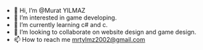 - 👋 Hi, I’m @Murat YILMAZ
- 👀 I’m interested in game developing.
- 🌱 I’m currently learning c# and c.
- 💞️ I’m looking to collaborate on website design and game design.
- 📫 How to reach me mrtylmz2002@gmail.com

<!---
printfMurat/printfMurat is a ✨ special ✨ repository because its `README.md` (this file) appears on your GitHub profile.
You can click the Preview link to take a look at your changes.
--->
